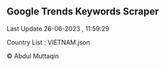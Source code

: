 

## Google Trends Keywords Scraper 
 
Last Update 26-06-2023 , 11:59:29

Country List :
VIETNAM.json



© Abdul Muttaqin 
